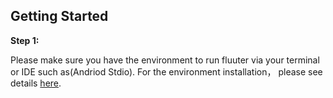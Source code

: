 ## Getting Started
**Step 1:**

Please make sure you have the environment to run fluuter via your terminal or IDE such as(Andriod Stdio). For the environment installation， please see details [here](https://flutter.dev/docs/get-started/install).

